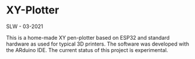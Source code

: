 # XY-Plotter
SLW - 03-2021

This is a home-made XY pen-plotter based on ESP32 and standard hardware as used for typical 3D printers. The software was developed with the ARduino IDE.
The current status of this project is experimental. 

